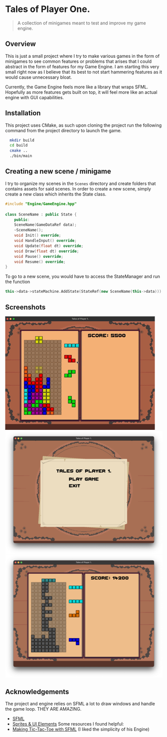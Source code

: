# Tales of Player One.

> A collection of minigames meant to test and improve my game engine.


## Overview

This is just a small project where I try to make various games in the form of minigames to see common features or problems that arises that I could abstract in the form of features for my Game Engine. I am starting this very small right now as I believe that its best to not start hammering features as it would cause unnecessary bloat.

Currently, the Game Engine feels more like a library that wraps SFML. Hopefully as more features gets built on top, it will feel more like an actual engine with GUI capabilities.
## Installation

This project uses CMake, as such upon cloning the project run the following command from the project directory to launch the game.

```bash
  mkdir build
  cd build
  cmake ..
  ./bin/main
```
    
## Creating a new scene / minigame

I try to organize my scenes in the `Scenes` directory and create folders that contains assets for said scenes. In order to create a new scene, simply create a new class which inherits the State class.
```cpp
#include "Engine/GameEngine.hpp"

class SceneName : public State {
    public:
    SceneName(GameDataRef data);
    ~SceneName();
    void Init() override;
    void HandleInput() override;
    void Update(float dt) override;
    void Draw(float dt) override;
    void Pause() override;
    void Resume() override;
}
```
To go to a new scene, you would have to access the StateManager and run the function 
```cpp
this->data->stateMachine.AddState(StateRef(new SceneName(this->data)))
```
## Screenshots

![game screenshot](Docs/gameplay.gif)
![menu](Docs/menu.png)
![gameover](Docs/gameover.png)


## Acknowledgements
The project and engine relies on SFML a lot to draw windows and handle the game loop. THEY ARE AMAZING.
 - [SFML](https://www.sfml-dev.org/)
 - [Sprites & UI Elements](https://humblepixel.itch.io/pocket-inventory-series-5-player-status/devlog/781331/player-status-v10-inventory-book)
Some resources I found helpful:
 - [Making Tic-Tac-Toe with SFML](https://www.youtube.com/watch?v=JxKyUwpBmy4) (I liked the simplicity of his Engine)
